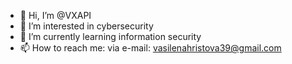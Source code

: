 - 👋 Hi, I’m @VXAPI
- 👀 I’m interested in cybersecurity
- 🌱 I’m currently learning information security
- 📫 How to reach me: via e-mail: vasilenahristova39@gmail.com


<!---
VXAPI/VXAPI is a ✨ special ✨ repository because its `README.md` (this file) appears on your GitHub profile.
You can click the Preview link to take a look at your changes.
--->
